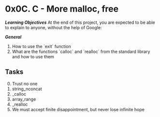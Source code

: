 # 0x0C. C - More malloc, free
***Learning Objectives***
At the end of this project, you are expected to be able to explain to anyone, without the help of Google:

***General***
1. How to use the ´exit´ function
2. What are the functions ´calloc´ and ´realloc´ from the standard library and how to use them
## Tasks
0. Trust no one
1. string_nconcat
2. _calloc
3. array_range
4. _realloc
5. We must accept finite disappointment, but never lose infinite hope
